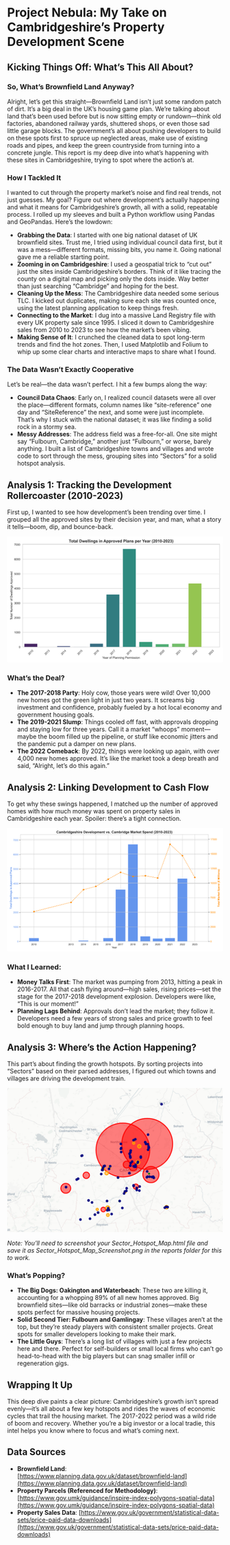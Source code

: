 # Project Nebula: My Take on Cambridgeshire’s Property Development Scene

## Kicking Things Off: What’s This All About?

### So, What’s Brownfield Land Anyway?
Alright, let’s get this straight—Brownfield Land isn’t just some random patch of dirt. It’s a big deal in the UK’s housing game plan. We’re talking about land that’s been used before but is now sitting empty or rundown—think old factories, abandoned railway yards, shuttered shops, or even those sad little garage blocks. The government’s all about pushing developers to build on these spots first to spruce up neglected areas, make use of existing roads and pipes, and keep the green countryside from turning into a concrete jungle. This report is my deep dive into what’s happening with these sites in Cambridgeshire, trying to spot where the action’s at.

### How I Tackled It
I wanted to cut through the property market’s noise and find real trends, not just guesses. My goal? Figure out where development’s actually happening and what it means for Cambridgeshire’s growth, all with a solid, repeatable process. I rolled up my sleeves and built a Python workflow using Pandas and GeoPandas. Here’s the lowdown:

- **Grabbing the Data**: I started with one big national dataset of UK brownfield sites. Trust me, I tried using individual council data first, but it was a mess—different formats, missing bits, you name it. Going national gave me a reliable starting point.
- **Zooming in on Cambridgeshire**: I used a geospatial trick to “cut out” just the sites inside Cambridgeshire’s borders. Think of it like tracing the county on a digital map and picking only the dots inside. Way better than just searching “Cambridge” and hoping for the best.
- **Cleaning Up the Mess**: The Cambridgeshire data needed some serious TLC. I kicked out duplicates, making sure each site was counted once, using the latest planning application to keep things fresh.
- **Connecting to the Market**: I dug into a massive Land Registry file with every UK property sale since 1995. I sliced it down to Cambridgeshire sales from 2010 to 2023 to see how the market’s been vibing.
- **Making Sense of It**: I crunched the cleaned data to spot long-term trends and find the hot zones. Then, I used Matplotlib and Folium to whip up some clear charts and interactive maps to share what I found.

### The Data Wasn’t Exactly Cooperative
Let’s be real—the data wasn’t perfect. I hit a few bumps along the way:

- **Council Data Chaos**: Early on, I realized council datasets were all over the place—different formats, column names like “site-reference” one day and “SiteReference” the next, and some were just incomplete. That’s why I stuck with the national dataset; it was like finding a solid rock in a stormy sea.
- **Messy Addresses**: The address field was a free-for-all. One site might say “Fulbourn, Cambridge,” another just “Fulbourn,” or worse, barely anything. I built a list of Cambridgeshire towns and villages and wrote code to sort through the mess, grouping sites into “Sectors” for a solid hotspot analysis.

## Analysis 1: Tracking the Development Rollercoaster (2010-2023)
First up, I wanted to see how development’s been trending over time. I grouped all the approved sites by their decision year, and man, what a story it tells—boom, dip, and bounce-back.

![Yearly Development Growth Chart](reports/Yearly_Development_Growth.png)

### What’s the Deal?
- **The 2017-2018 Party**: Holy cow, those years were wild! Over 10,000 new homes got the green light in just two years. It screams big investment and confidence, probably fueled by a hot local economy and government housing goals.
- **The 2019-2021 Slump**: Things cooled off fast, with approvals dropping and staying low for three years. Call it a market “whoops” moment—maybe the boom filled up the pipeline, or stuff like economic jitters and the pandemic put a damper on new plans.
- **The 2022 Comeback**: By 2022, things were looking up again, with over 4,000 new homes approved. It’s like the market took a deep breath and said, “Alright, let’s do this again.”

## Analysis 2: Linking Development to Cash Flow
To get why these swings happened, I matched up the number of approved homes with how much money was spent on property sales in Cambridgeshire each year. Spoiler: there’s a tight connection.

![Development vs. Market Spend Flowchart](reports/Development_vs_Market_Spend_Flowchart.png)

### What I Learned:
- **Money Talks First**: The market was pumping from 2013, hitting a peak in 2016-2017. All that cash flying around—high sales, rising prices—set the stage for the 2017-2018 development explosion. Developers were like, “This is our moment!”
- **Planning Lags Behind**: Approvals don’t lead the market; they follow it. Developers need a few years of strong sales and price growth to feel bold enough to buy land and jump through planning hoops.

## Analysis 3: Where’s the Action Happening?
This part’s about finding the growth hotspots. By sorting projects into “Sectors” based on their parsed addresses, I figured out which towns and villages are driving the development train.

![Hotspot Map Screenshot](reports/Brownfield_Development_Hotspots.png)

*Note: You’ll need to screenshot your Sector_Hotspot_Map.html file and save it as Sector_Hotspot_Map_Screenshot.png in the reports folder for this to work.*

### What’s Popping?
- **The Big Dogs: Oakington and Waterbeach**: These two are killing it, accounting for a whopping 89% of all new homes approved. Big brownfield sites—like old barracks or industrial zones—make these spots perfect for massive housing projects.
- **Solid Second Tier: Fulbourn and Gamlingay**: These villages aren’t at the top, but they’re steady players with consistent smaller projects. Great spots for smaller developers looking to make their mark.
- **The Little Guys**: There’s a long list of villages with just a few projects here and there. Perfect for self-builders or small local firms who can’t go head-to-head with the big players but can snag smaller infill or regeneration gigs.

## Wrapping It Up
This deep dive paints a clear picture: Cambridgeshire’s growth isn’t spread evenly—it’s all about a few key hotspots and rides the waves of economic cycles that trail the housing market. The 2017-2022 period was a wild ride of boom and recovery. Whether you’re a big investor or a local tradie, this intel helps you know where to focus and what’s coming next.

## Data Sources
- **Brownfield Land**: [https://www.planning.data.gov.uk/dataset/brownfield-land](https://www.planning.data.gov.uk/dataset/brownfield-land)
- **Property Parcels (Referenced for Methodology)**: [https://www.gov.umk/guidance/inspire-index-polygons-spatial-data](https://www.gov.umk/guidance/inspire-index-polygons-spatial-data)
- **Property Sales Data**: [https://www.gov.uk/government/statistical-data-sets/price-paid-data-downloads](https://www.gov.uk/government/statistical-data-sets/price-paid-data-downloads)


